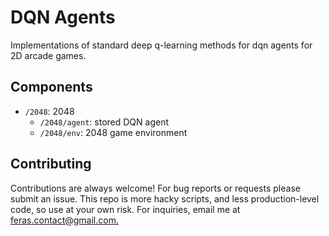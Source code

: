 # DQN Agents
Implementations of standard deep q-learning methods for dqn agents for 2D arcade games.


## Components

- `/2048`: 2048
    - `/2048/agent`: stored DQN agent
    - `/2048/env`: 2048 game environment


## Contributing
Contributions are always welcome! For bug reports or requests please submit an issue. This repo is more hacky scripts, and less production-level code, so use at your own risk. For inquiries, email me at [feras.contact@gmail.com.](mailto:feras.contact@gmail.com)

